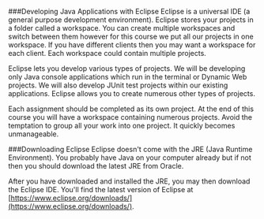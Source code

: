 ###Developing Java Applications with Eclipse
Eclipse is a universal IDE (a general purpose development environment). Eclipse stores your projects in a folder called a workspace. You can create multiple workspaces and switch between them however for this course we put all our projects in one workspace. If you have different clients then you may want a workspace for each client. Each workspace could contain multiple projects.

Eclipse lets you develop various types of projects. We will be developing only Java console applications which run in the terminal or Dynamic Web projects. We will also develop JUnit test projects within our existing applications. Eclipse allows you to create numerous other types of projects.

Each assignment should be completed as its own project. At the end of this course you will have a workspace containing numerous projects. Avoid the temptation to group all your work into one project. It quickly becomes unmanageable.

###Downloading Eclipse
Eclipse doesn't come with the JRE (Java Runtime Environment). You probably have Java on your computer already but if not then you should download the latest JRE from Oracle.

After you have downloaded and installed the JRE, you may then download the Eclipse IDE. You'll find the latest version of Eclipse at [https://www.eclipse.org/downloads/](https://www.eclipse.org/downloads/).  

